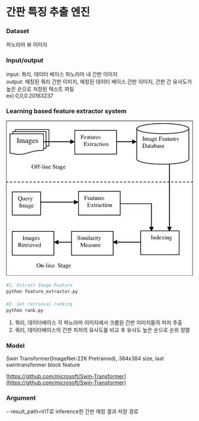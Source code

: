 # 간판 특징 추출 엔진

### Dataset

파노라마 뷰 이미지 

### Input/output
input: 쿼리, 데이터 베이스 파노라마 내 간판 이미지  
output: 매칭된 쿼리 간판 이미지, 매칭된 데이터 베이스 간판 이미지, 간판 간 유사도가 높은 순으로 저장된 텍스트 파일  
ex) 0,0,0.20163237

### Learning based feature extractor s**ystem**

![Image_Retrieval_System](./imgs/image_retrieval_system.png)

```bash
#1. Extract Image Feature
python feature_extractor.py

#2. Get retrieval ranking
python rank.py
```

1. 쿼리, 데이터베이스 각 파노라마 이미지에서 크롭된 간판 이미지들의 피처 추출
2. 쿼리, 데이터베이스의 간판 피처의 유사도를 비교 후 유사도 높은 순으로 순위 정렬

### Model

Swin Transformer(ImageNet-22K Pretrained), 384x384 size, last swintransformer block feature 

[https://github.com/microsoft/Swin-Transformer](https://github.com/microsoft/Swin-Transformer)

### Argument

--result_path=ViT로 inference한 간판 매칭 결과 저장 경로
